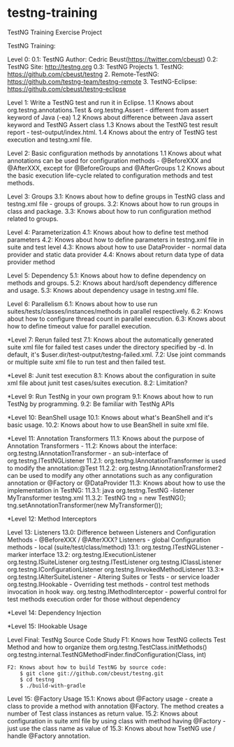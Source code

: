 # testng-training
TestNG Training Exercise Project

TestNG Training:

Level 0: 
	0.1: TestNG Author: Cedric Beust(https://twitter.com/cbeust)
	0.2: TestNG Site: http://testng.org
	0.3: TestNG Projects
		1. TestNG: https://github.com/cbeust/testng
		2. Remote-TestNG: https://github.com/testng-team/testng-remote
		3. TestNG-Eclipse: https://github.com/cbeust/testng-eclipse

Level 1: Write a TestNG test and run it in Eclipse.
	1.1 Knows about org.testng.annotations.Test & org.testng.Assert - different from assert keyword of Java (-ea) 
	1.2 Knows about difference between Java assert keyword and TestNG Assert class
	1.3 Knows about the TestNG test result report - test-output/index.html.
	1.4 Knows about the entry of TestNG test execution and testng.xml file.
	
Level 2: Basic configuration methods by annotations
	1.1 Knows about what annotations can be used for configuration methods - @BeforeXXX and @AfterXXX, except for @BeforeGroups and @AfterGroups
	1.2 Knows about the basic execution life-cycle related to configuration methods and test methods. 

Level 3: Groups
	3.1: Knows about how to define groups in TestNG class and testng.xml file - groups of groups.
	3.2: Knows about how to run groups in class and package.
	3.3: Knows about how to run configuration method related to groups.

Level 4: Parameterization
	4.1: Knows about how to define test method parameters
	4.2: Knows about how to define parameters in testng.xml file in suite and test level
	4.3: Knows about how to use DataProvider - normal data provider and static data provider
	4.4: Knows about return data type of data provider method 

Level 5: Dependency
	5.1: Knows about how to define dependency on methods and groups.
	5.2: Knows about hard/soft dependency difference and usage.
	5.3: Knows about dependency usage in testng.xml file.

Level 6: Parallelism
	6.1: Knows about how to use run suites/tests/classes/instances/methods in parallel respectively.
	6.2: Knows about how to configure thread count in parallel execution.
	6.3: Knows about how to define timeout value for parallel execution.

*Level 7: Rerun failed test
	7.1: Knows about the automatically generated suite xml file for failed test cases under the directory specified by -d. In default, it's $user.dir/test-output/testng-failed.xml.
	7.2: Use joint commands or multiple suite xml file to run test and then failed test.

*Level 8: Junit test execution
	8.1: Knows about the configuration in suite xml file about junit test cases/suites execution.
	8.2: Limitation?

*Level 9: Run TestNg in your own program
	9.1: Knows about how to run TestNg by programming.
	9.2: Be familiar with TestNg APIs

*Level 10: BeanShell usage 
	10.1: Knows about what's BeanShell and it's basic usage.
	10.2: Knows about how to use BeanShell in suite xml file. 

*Level 11: Annotation Transformers
	11.1: Knows about the purpose of Annotation Transformers - 
	11.2: Knows about the interface: org.testng.IAnnotationTransformer - an sub-interface of org.testng.ITestNGListener
		11.2.1: org.testng.IAnnotationTransformer is used to modify the annotation:@Test
		11.2.2: org.testng.IAnnotationTransformer2 can be used to modify any other annotations such as any configuration annotation or @Factory or @DataProvider
	11.3: Knows about how to use the implementation in TestNG: 
		11.3.1: java org.testng.TestNG -listener MyTransformer testng.xml
		11.3.2: TestNG tng = new TestNG(); tng.setAnnotationTransformer(new MyTransformer());

*Level 12: Method Interceptors

Level 13: Listeners
	13.0: Difference between Listeners and Configuration Methods - @BeforeXXX / @AfterXXX? 
		Listeners - global
		Configuration methods - local (suite/test/class/method)
	13.1: org.testng.ITestNGListener - marker interface
	13.2: 
	org.testng.IExecutionListener
		org.testng.ISuiteListener
			org.testng.ITestListener
				org.testng.IClassListener
					org.testng.IConfigurationListener
						org.testng.IInvokedMethodListener
	13.3:*
	org.testng.IAlterSuiteListener - Altering Suites or Tests - <listeners> or service loader
	org.testng.IHookable - Overriding test methods - control test methods invocation in hook way.
	org.testng.IMethodInterceptor - powerful control for test methods execution order for those without dependency

*Level 14: Dependency Injection

*Level 15: IHookable Usage

Level Final: TestNg Source Code Study
	F1: Knows how TestNG collects Test Method and how to organize them
		org.testng.TestClass.initMethods()
		org.testng.internal.TestNGMethodFinder.findConfiguration(Class, int)
		
	F2: Knows about how to build TestNG by source code:
		$ git clone git://github.com/cbeust/testng.git
		$ cd testng
		$ ./build-with-gradle

Level 15: @Factory Usage
	15.1: Knows about @Factory usage - create a class to provide a method with annotation @Factory. The method creates a number of Test class instances as return value.
	15.2: Knows about configuration in suite xml file by using class with method having @Factory - just use the class name as value of <class name="" />
	15.3: Knows about how TsetNG use / handle @Factory annotation.
